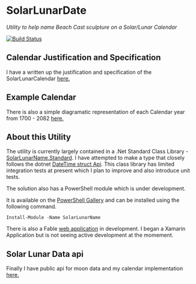 # SolarLunarDate
_Utility to help name Beach Cast sculpture on a Solar/Lunar Calendar_

[![Build Status](https://travis-ci.com/CraigChamberlain/SolarLunarDate.svg?branch=master)](https://travis-ci.com/CraigChamberlain/SolarLunarDate)

## Calendar Justification and Specification
I have a written up the justification and specification of the SolarLunarCalendar [here.](https://craigchamberlain.github.io/SolarLunarDate/)

## Example Calendar
There is also a simple diagramatic representation of each Calendar year from 1700 - 2082 [here.](https://craigchamberlain.github.io/SolarLunarCalendar)

## About this Utility
The utility is currently largely contained in a .Net Standard Class Library - 
[SolarLunarName.Standard](https://github.com/CraigChamberlain/SolarLunarDate/tree/master/C%23/SolarLunarName/SolarLunarName.Standard).  I have attempted to make a type that closely follows the dotnet [DateTime struct Api](https://docs.microsoft.com/en-us/dotnet/api/system.datetime). This class library has limited integration tests at present which I plan to improve and also introduce unit tests.  

The solution also has a PowerShell module which is under development.

It is available on the [PowerShell Gallery](https://www.powershellgallery.com/packages/SolarLunarName/) and can be installed using the following command.

    Install-Module -Name SolarLunarName 

There is also a Fable [web application](https://craigchamberlain.github.io/SolarLunarDate/tool/) in development. I began a Xamarin Application but is not seeing active development at the momement.

## Solar Lunar Data api
Finally I have public api for moon data and my calendar implementation [here.](https://github.com/CraigChamberlain/moon-data)
